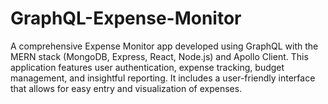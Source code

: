 # GraphQL-Expense-Monitor
A comprehensive Expense Monitor app developed using GraphQL with the MERN stack (MongoDB, Express, React, Node.js) and Apollo Client. This application features user authentication, expense tracking, budget management, and insightful reporting. It includes a user-friendly interface that allows for easy entry and visualization of expenses.
